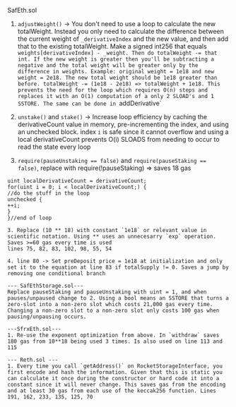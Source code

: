 SafEth.sol

1. `adjustWeight()` -> You don't need to use a loop to calculate the new totalWeight. Instead you only need to calculate the difference between the current weight of `_derivativeIndex` and the new value, and then add that to the existing totalWeight. Make a signed int256 that equals `weights[derivativeIndex] - _weight. Then do totalWeight -= that int. If the new weight is greater then you'll be subtracting a negative and the total weight will be greater only by the difference in weights. Example: original weight = 1e18 and new weight = 2e18. The new total weight should be 1e18 greater than before. totalWeight -= (1e18 - 2e18) => totalWeight + 1e18. This prevents the need for the loop which requires O(n) steps and replaces it with an O(1) computation of a only 2 SLOAD's and 1 SSTORE. The same can be done in `addDerivative`

2. `unstake()` and `stake()` -> Increase loop efficiency by caching the derivativeCount value in memory, pre-incrementing the index, and using an unchecked block. index `i` is safe since it cannot overflow and using a local derivativeCount prevents O(i) SLOADS from needing to occur to read the state every loop 

3. `require(pauseUnstaking == false)` and `require(pauseStaking == false)`, replace with require(!pauseStaking) => saves 18 gas

```
uint localDerivativeCount = derivativeCount;
for(uint i = 0; i < localDerivativeCount;) {
//do the stuff in the loop
unchecked {
++i;
}
}//end of loop

3. Replace (10 ** 18) with constant `1e18` or relevant value in scientific notation. Using ** uses an unnecesarry `exp` operation. Saves >=60 gas every time is used
lines 75, 82, 83, 102, 98, 55, 54

4. line 80 -> Set preDeposit price = 1e18 at initialization and only set it to the equation at line 83 if totalSupply != 0. Saves a jump by removing one conditional branch

--- SafEthStorage.sol---
Replace pauseStaking and pauseUnstaking with uint = 1, and when pauses/unpaused change to 2. Using a bool means an SSTORE that turns a zero-slot into a non-zero slot which costs 21,000 gas every time. Changing a non-zero slot to a non-zero slot only costs 100 gas when pausing/unpausing occurs.

---SfrxEth.sol---
1. Re-use the exponent optimization from above. In `withdraw` saves 180 gas from 10**18 being used 3 times. Is also used on line 113 and 115

--- Reth.sol ---
1. Every time you call `getAddress()` on RocketStorageInterface, you first encode and hash the information. Given that this is static you can calculate it once during the constructor or hard code it into a constant since it will never change. This saves gas from the encoding and at least 30 gas from each use of the keccak256 function. Lines 191, 162, 233, 135, 125, 70